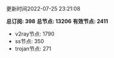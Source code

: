 更新时间2022-07-25 23:21:08

**总订阅: 398**
**总节点: 13206**
**有效节点: 2411**
- v2ray节点: 1790
- ss节点: 350
- trojan节点: 271
